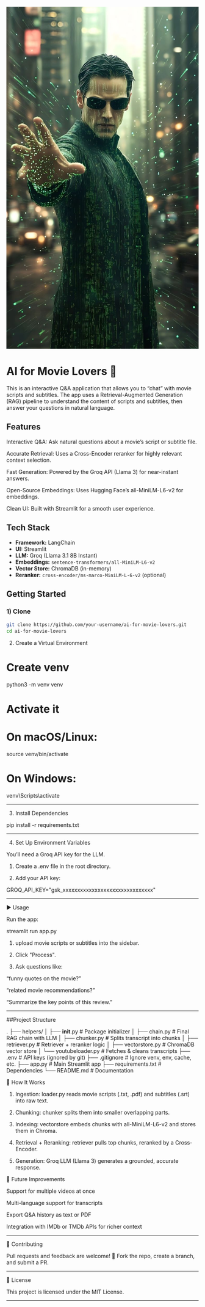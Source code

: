 ![Alt text](Matrix.jpg)

# AI for Movie Lovers 🍿
This is an interactive Q&A application that allows you to “chat” with movie scripts and subtitles. The app uses a Retrieval-Augmented Generation (RAG) pipeline to understand the content of scripts and subtitles, then answer your questions in natural language.


## Features
Interactive Q&A: Ask natural questions about a movie’s script or subtitle file.

Accurate Retrieval: Uses a Cross-Encoder reranker for highly relevant context selection.

Fast Generation: Powered by the Groq API (Llama 3) for near-instant answers.

Open-Source Embeddings: Uses Hugging Face’s all-MiniLM-L6-v2 for embeddings.

Clean UI: Built with Streamlit for a smooth user experience.

## Tech Stack
- **Framework:** LangChain
- **UI:** Streamlit
- **LLM:** Groq (Llama 3.1 8B Instant)
- **Embeddings:** `sentence-transformers/all-MiniLM-L6-v2`
- **Vector Store:** ChromaDB (in-memory)
- **Reranker:** `cross-encoder/ms-marco-MiniLM-L-6-v2` (optional)

## Getting Started
### 1) Clone
```bash
git clone https://github.com/your-username/ai-for-movie-lovers.git
cd ai-for-movie-lovers
```

2. Create a Virtual Environment

# Create venv
python3 -m venv venv  

# Activate it
# On macOS/Linux:
source venv/bin/activate  

# On Windows:
venv\Scripts\activate


---

3. Install Dependencies

pip install -r requirements.txt


---

4. Set Up Environment Variables

You’ll need a Groq API key for the LLM.

1. Create a .env file in the root directory.


2. Add your API key:



GROQ_API_KEY="gsk_xxxxxxxxxxxxxxxxxxxxxxxxxxxxxxx"


---

▶️ Usage

Run the app:

streamlit run app.py
1. upload movie scripts or subtitles into the sidebar.


2. Click "Process".


3. Ask questions like:

“funny quotes on the movie?”

“related movie recommendations?”

“Summarize the key points of this review.”


---
##Project Structure

.
├── helpers/
│   ├── __init__.py       # Package initializer
│   ├── chain.py          # Final RAG chain with LLM
│   ├── chunker.py        # Splits transcript into chunks
│   ├── retriever.py      # Retriever + reranker logic
│   ├── vectorstore.py    # ChromaDB vector store
│   └── youtubeloader.py  # Fetches & cleans transcripts
├── .env                  # API keys (ignored by git)
├── .gitignore            # Ignore venv, env, cache, etc.
├── app.py                # Main Streamlit app
├── requirements.txt      # Dependencies
└── README.md             # Documentation



🔎 How It Works

1. Ingestion: loader.py reads movie scripts (.txt, .pdf) and subtitles (.srt) into raw text.


2. Chunking: chunker splits them into smaller overlapping parts.


3. Indexing: vectorstore embeds chunks with all-MiniLM-L6-v2 and stores them in Chroma.


4. Retrieval + Reranking: retriever pulls top chunks, reranked by a Cross-Encoder.


5. Generation: Groq LLM (Llama 3) generates a grounded, accurate response.


🚀 Future Improvements

Support for multiple videos at once

Multi-language support for transcripts

Export Q&A history as text or PDF

Integration with IMDb or TMDb APIs for richer context



---

🤝 Contributing

Pull requests and feedback are welcome! 🎉
Fork the repo, create a branch, and submit a PR.


---

📜 License

This project is licensed under the MIT License.


---

